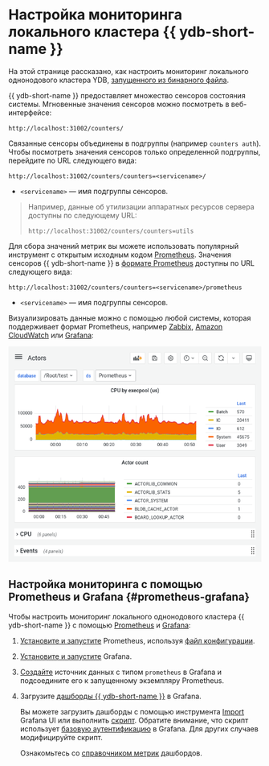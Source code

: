 # Настройка мониторинга локального кластера {{ ydb-short-name }}

На этой странице рассказано, как настроить мониторинг локального однонодового кластера YDB, [запущенного из бинарного файла](../getting_started/self_hosted/ydb_local.md).

{{ ydb-short-name }} предоставляет множество сенсоров состояния системы. Мгновенные значения сенсоров можно посмотреть в веб-интерфейсе:

```http
http://localhost:31002/counters/
```

Связанные сенсоры объединены в подгруппы (например `counters auth`). Чтобы посмотреть значения сенсоров только определенной подгруппы, перейдите по URL следующего вида:

```http
http://localhost:31002/counters/counters=<servicename>/
```

* `<servicename>` — имя подгруппы сенсоров.

>Например, данные об утилизации аппаратных ресурсов сервера доступны по следующему URL:
>
>```http
>http://localhost:31002/counters/counters=utils
>```

Для сбора значений метрик вы можете использовать популярный инструмент с открытым исходным кодом [Prometheus](https://prometheus.io/). Значения сенсоров {{ ydb-short-name }} в [формате Prometheus](https://prometheus.io/docs/instrumenting/exposition_formats/) доступны по URL следующего вида:

```http
http://localhost:31002/counters/counters=<servicename>/prometheus
```

* `<servicename>` — имя подгруппы сенсоров.

Визуализировать данные можно с помощью любой системы, которая поддерживает формат Prometheus, например [Zabbix](https://www.zabbix.com/ru/), [Amazon CloudWatch](https://aws.amazon.com/ru/cloudwatch/) или [Grafana](https://grafana.com/):

![grafana-actors](../_assets/grafana-actors.png)

## Настройка мониторинга с помощью Prometheus и Grafana {#prometheus-grafana}

Чтобы настроить мониторинг локального однонодового кластера {{ ydb-short-name }} с помощью [Prometheus](https://prometheus.io/) и [Grafana](https://grafana.com/):

1. [Установите и запустите](https://prometheus.io/docs/prometheus/latest/getting_started/#downloading-and-running-prometheus) Prometheus, используя [файл конфигурации](https://github.com/ydb-platform/ydb/tree/main/ydb/deploy/grafana_dashboards/local_ydb_prometheus.yml).
1. [Установите и запустите](https://grafana.com/docs/grafana/latest/getting-started/getting-started/) Grafana.
1. [Создайте](https://prometheus.io/docs/visualization/grafana/#creating-a-prometheus-data-source) источник данных с типом `prometheus` в Grafana и подсоедините его к запущенному экземпляру Prometheus.
1. Загрузите [дашборды {{ ydb-short-name }}](https://github.com/ydb-platform/ydb/tree/main/ydb/deploy/grafana_dashboards/) в Grafana.

    Вы можете загрузить дашборды с помощью инструмента [Import](https://grafana.com/docs/grafana/latest/dashboards/export-import/#import-dashboard) Grafana UI или выполнить [скрипт](https://github.com/ydb-platform/ydb/tree/main/ydb/deploy/grafana_dashboards/local_upload_dashboards.sh). Обратите внимание, что скрипт использует [базовую аутентификацию](https://grafana.com/docs/grafana/latest/http_api/create-api-tokens-for-org/#authentication) в Grafana. Для других случаев модифицируйте скрипт.

    Ознакомьтесь со [справочником метрик](grafana-dashboards.md) дашбордов.
